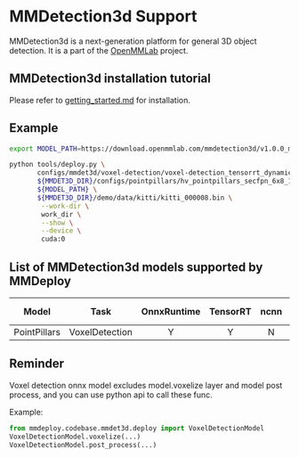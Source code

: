 # MMDetection3d Support

MMDetection3d is a next-generation platform for general 3D object detection. It is a part of the [OpenMMLab](https://openmmlab.com/) project.

## MMDetection3d installation tutorial

Please refer to [getting_started.md](https://github.com/open-mmlab/mmdetection3d/blob/master/docs/en/getting_started.md) for installation.

## Example

```bash
export MODEL_PATH=https://download.openmmlab.com/mmdetection3d/v1.0.0_models/pointpillars/hv_pointpillars_secfpn_6x8_160e_kitti-3d-car/hv_pointpillars_secfpn_6x8_160e_kitti-3d-car_20220331_134606-d42d15ed.pth

python tools/deploy.py \
       configs/mmdet3d/voxel-detection/voxel-detection_tensorrt_dynamic.py \
       ${MMDET3D_DIR}/configs/pointpillars/hv_pointpillars_secfpn_6x8_160e_kitti-3d-3class.py \
       ${MODEL_PATH} \
       ${MMDET3D_DIR}/demo/data/kitti/kitti_000008.bin \
        --work-dir \
        work_dir \
        --show \
        --device \
        cuda:0
```

## List of MMDetection3d models supported by MMDeploy

|    Model     |      Task      | OnnxRuntime | TensorRT | ncnn | PPLNN | OpenVINO |                                      Model config                                      |
| :----------: | :------------: | :---------: | :------: | :--: | :---: | :------: | :------------------------------------------------------------------------------------: |
| PointPillars | VoxelDetection |      Y      |    Y     |  N   |   N   |    Y     | [config](https://github.com/open-mmlab/mmdetection3d/blob/master/configs/pointpillars) |

## Reminder

Voxel detection onnx model excludes model.voxelize layer and model post process, and you can use python api to call these func.

Example:

```python
from mmdeploy.codebase.mmdet3d.deploy import VoxelDetectionModel
VoxelDetectionModel.voxelize(...)
VoxelDetectionModel.post_process(...)
```
